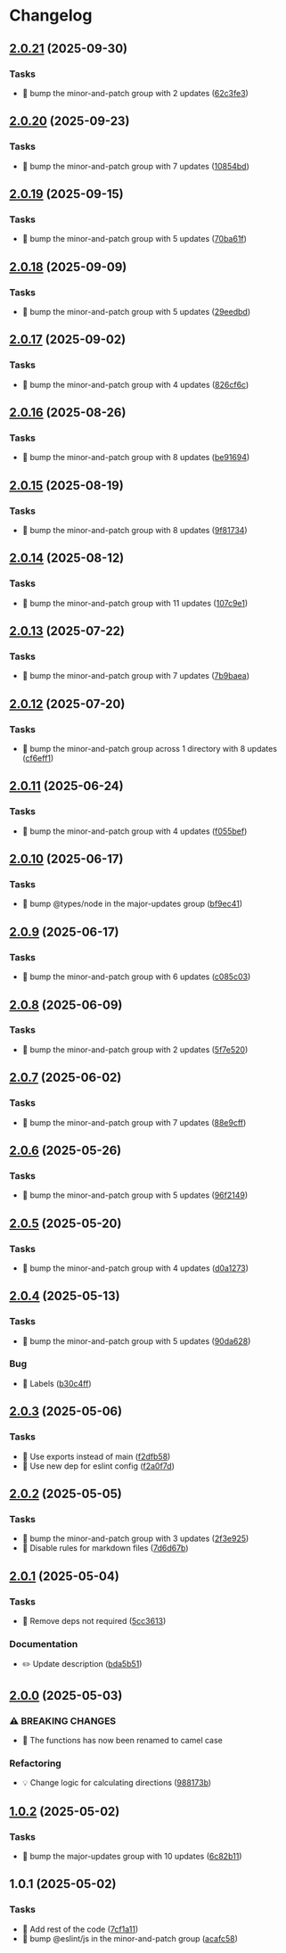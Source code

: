 # Changelog

## [2.0.21](https://github.com/phun-ky/cardinal/compare/2.0.20...2.0.21) (2025-09-30)

### Tasks

* 🤖 bump the minor-and-patch group with 2 updates ([62c3fe3](https://github.com/phun-ky/cardinal/commit/62c3fe3eb8676f6ac6710c1e8236f48f3a181243))

## [2.0.20](https://github.com/phun-ky/cardinal/compare/2.0.19...2.0.20) (2025-09-23)

### Tasks

* 🤖 bump the minor-and-patch group with 7 updates ([10854bd](https://github.com/phun-ky/cardinal/commit/10854bd79e804af2359550812a89bbdb923f31c1))

## [2.0.19](https://github.com/phun-ky/cardinal/compare/2.0.18...2.0.19) (2025-09-15)

### Tasks

* 🤖 bump the minor-and-patch group with 5 updates ([70ba61f](https://github.com/phun-ky/cardinal/commit/70ba61f5fe0582705583f000c38a14e20f5a9f5c))

## [2.0.18](https://github.com/phun-ky/cardinal/compare/2.0.17...2.0.18) (2025-09-09)

### Tasks

* 🤖 bump the minor-and-patch group with 5 updates ([29eedbd](https://github.com/phun-ky/cardinal/commit/29eedbdd257d87afdf5a98514e189e3b3936dc4f))

## [2.0.17](https://github.com/phun-ky/cardinal/compare/2.0.16...2.0.17) (2025-09-02)

### Tasks

* 🤖 bump the minor-and-patch group with 4 updates ([826cf6c](https://github.com/phun-ky/cardinal/commit/826cf6c19afed4fe373e3331e638ec81bca4d194))

## [2.0.16](https://github.com/phun-ky/cardinal/compare/2.0.15...2.0.16) (2025-08-26)

### Tasks

* 🤖 bump the minor-and-patch group with 8 updates ([be91694](https://github.com/phun-ky/cardinal/commit/be91694f54b15457976b2fb34c265c1a69592fc7))

## [2.0.15](https://github.com/phun-ky/cardinal/compare/2.0.14...2.0.15) (2025-08-19)

### Tasks

* 🤖 bump the minor-and-patch group with 8 updates ([9f81734](https://github.com/phun-ky/cardinal/commit/9f81734d9948fac3a2afeb99e2fe721cff36284a))

## [2.0.14](https://github.com/phun-ky/cardinal/compare/2.0.13...2.0.14) (2025-08-12)

### Tasks

* 🤖 bump the minor-and-patch group with 11 updates ([107c9e1](https://github.com/phun-ky/cardinal/commit/107c9e1aaa03cfc6d2da49f424215ea978c5f2a7))

## [2.0.13](https://github.com/phun-ky/cardinal/compare/2.0.12...2.0.13) (2025-07-22)

### Tasks

* 🤖 bump the minor-and-patch group with 7 updates ([7b9baea](https://github.com/phun-ky/cardinal/commit/7b9baeae6631dace83e6cd7a9209efc4a27329c1))

## [2.0.12](https://github.com/phun-ky/cardinal/compare/2.0.11...2.0.12) (2025-07-20)

### Tasks

* 🤖 bump the minor-and-patch group across 1 directory with 8 updates ([cf6eff1](https://github.com/phun-ky/cardinal/commit/cf6eff1f6906ab908e16bdd840329a3aec83c7ee))

## [2.0.11](https://github.com/phun-ky/cardinal/compare/2.0.10...2.0.11) (2025-06-24)

### Tasks

* 🤖 bump the minor-and-patch group with 4 updates ([f055bef](https://github.com/phun-ky/cardinal/commit/f055bef47e143230592500ddd818bc6add530854))

## [2.0.10](https://github.com/phun-ky/cardinal/compare/2.0.9...2.0.10) (2025-06-17)

### Tasks

* 🤖 bump @types/node in the major-updates group ([bf9ec41](https://github.com/phun-ky/cardinal/commit/bf9ec419e6f8b644c384eb2d9bb2dbfa880be04e))

## [2.0.9](https://github.com/phun-ky/cardinal/compare/2.0.8...2.0.9) (2025-06-17)

### Tasks

* 🤖 bump the minor-and-patch group with 6 updates ([c085c03](https://github.com/phun-ky/cardinal/commit/c085c033a069b760af83ad73280a23cdeed1a823))

## [2.0.8](https://github.com/phun-ky/cardinal/compare/2.0.7...2.0.8) (2025-06-09)

### Tasks

* 🤖 bump the minor-and-patch group with 2 updates ([5f7e520](https://github.com/phun-ky/cardinal/commit/5f7e5203a5885001a5e2101b93cc4f96d17e16a9))

## [2.0.7](https://github.com/phun-ky/cardinal/compare/2.0.6...2.0.7) (2025-06-02)

### Tasks

* 🤖 bump the minor-and-patch group with 7 updates ([88e9cff](https://github.com/phun-ky/cardinal/commit/88e9cff13f8599f6e6ab48c8bbb380597717aef3))

## [2.0.6](https://github.com/phun-ky/cardinal/compare/2.0.5...2.0.6) (2025-05-26)

### Tasks

* 🤖 bump the minor-and-patch group with 5 updates ([96f2149](https://github.com/phun-ky/cardinal/commit/96f2149ea67df42e96cc0abf0a75a2c8c9c357a2))

## [2.0.5](https://github.com/phun-ky/cardinal/compare/2.0.4...2.0.5) (2025-05-20)

### Tasks

* 🤖 bump the minor-and-patch group with 4 updates ([d0a1273](https://github.com/phun-ky/cardinal/commit/d0a1273674807051dc7422158f5fb9feea1d7037))

## [2.0.4](https://github.com/phun-ky/cardinal/compare/2.0.3...2.0.4) (2025-05-13)

### Tasks

* 🤖 bump the minor-and-patch group with 5 updates ([90da628](https://github.com/phun-ky/cardinal/commit/90da628b6069d46a902a46fd082c81eb4b15843d))

### Bug

* 🐛 Labels ([b30c4ff](https://github.com/phun-ky/cardinal/commit/b30c4ffef5feeb27a1150185716972ee12818a04))

## [2.0.3](https://github.com/phun-ky/cardinal/compare/2.0.2...2.0.3) (2025-05-06)

### Tasks

* 🤖 Use exports instead of main ([f2dfb58](https://github.com/phun-ky/cardinal/commit/f2dfb58230db329dcc22ea0cf173a0616573c9b3))
* 🤖 Use new dep for eslint config ([f2a0f7d](https://github.com/phun-ky/cardinal/commit/f2a0f7d50eada0420fe6c706abcef8a88dd29cb9))

## [2.0.2](https://github.com/phun-ky/cardinal/compare/2.0.1...2.0.2) (2025-05-05)

### Tasks

* 🤖 bump the minor-and-patch group with 3 updates ([2f3e925](https://github.com/phun-ky/cardinal/commit/2f3e92545ded2ee862ba002515b3dd569e4742e6))
* 🤖 Disable rules for markdown files ([7d6d67b](https://github.com/phun-ky/cardinal/commit/7d6d67b82a9d61e635509876d5c40ff0bcc8d022))

## [2.0.1](https://github.com/phun-ky/cardinal/compare/2.0.0...2.0.1) (2025-05-04)

### Tasks

* 🤖 Remove deps not required ([5cc3613](https://github.com/phun-ky/cardinal/commit/5cc36131a4efa55c9f910e7ad20bdb2f27c15f29))

### Documentation

* ✏️ Update description ([bda5b51](https://github.com/phun-ky/cardinal/commit/bda5b51b513d8f925b646e0bd26f8f81a955f976))

## [2.0.0](https://github.com/phun-ky/cardinal/compare/1.0.2...2.0.0) (2025-05-03)

### ⚠ BREAKING CHANGES

* 🧨 The functions has now been renamed to camel case

### Refactoring

* 💡 Change logic for calculating directions ([988173b](https://github.com/phun-ky/cardinal/commit/988173bd38858186c9679d1a3263dd5298fff654))

## [1.0.2](https://github.com/phun-ky/cardinal/compare/1.0.1...1.0.2) (2025-05-02)

### Tasks

* 🤖 bump the major-updates group with 10 updates ([6c82b11](https://github.com/phun-ky/cardinal/commit/6c82b11ea6bbc88375f789d80c3b1a01b75467f6))

## 1.0.1 (2025-05-02)


### Tasks

* 🤖 Add rest of the code ([7cf1a11](https://github.com/phun-ky/cardinal/commit/7cf1a111ea8be647c8f895988bd8cb98b88975f7))
* 🤖 bump @eslint/js in the minor-and-patch group ([acafc58](https://github.com/phun-ky/cardinal/commit/acafc58e26154d154ade81938b8b4b4dccc8c8a7))
